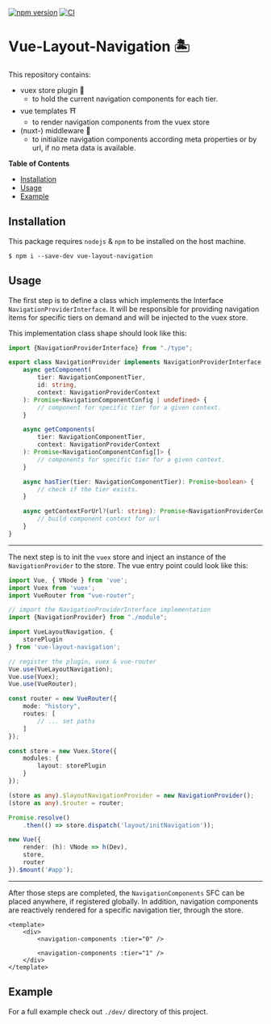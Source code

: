 [![npm version](https://badge.fury.io/js/vue-layout-navigation.svg)](https://badge.fury.io/js/vue-layout-navigation)
[![CI](https://github.com/Tada5hi/vue-layout-navigation/actions/workflows/main.yml/badge.svg)](https://github.com/Tada5hi/vue-layout-navigation/actions/workflows/main.yml)

# Vue-Layout-Navigation 🏝

This repository contains:
- vuex store plugin 🏦
    - to hold the current navigation components for each tier.
- vue templates ⛩
  - to render navigation components from the vuex store
- (nuxt-) middleware 🚧
  - to initialize navigation components according meta properties or by url, if no meta data is available.

**Table of Contents**

- [Installation](#installation)
- [Usage](#usage)
- [Example](#example)

## Installation
This package requires `nodejs` & `npm` to be installed on the host machine.
```
$ npm i --save-dev vue-layout-navigation
```

## Usage
The first step is to define a class which implements the Interface `NavigationProviderInterface`.
It will be responsible for providing navigation items for specific tiers on demand and will be injected
to the vuex store.

This implementation class shape should look like this:

```typescript
import {NavigationProviderInterface} from "./type";

export class NavigationProvider implements NavigationProviderInterface {
    async getComponent(
        tier: NavigationComponentTier, 
        id: string, 
        context: NavigationProviderContext
    ): Promise<NavigationComponentConfig | undefined> {
        // component for specific tier for a given context.
    }

    async getComponents(
        tier: NavigationComponentTier,
        context: NavigationProviderContext
    ): Promise<NavigationComponentConfig[]> {
        // components for specific tier for a given context.
    }

    async hasTier(tier: NavigationComponentTier): Promise<boolean> {
        // check if the tier exists.
    }

    async getContextForUrl?(url: string): Promise<NavigationProviderContext | undefined> {
        // build component context for url
    }
}
```

---

The next step is to init the `vuex` store and inject an instance of the `NavigationProvider` to the store.
The vue entry point could look like this:

```typescript
import Vue, { VNode } from 'vue';
import Vuex from 'vuex';
import VueRouter from "vue-router";

// import the NavigationProviderInterface implementation
import {NavigationProvider} from "./module";

import VueLayoutNavigation, {
    storePlugin
} from 'vue-layout-navigation';

// register the plugin, vuex & vue-router
Vue.use(VueLayoutNavigation);
Vue.use(Vuex);
Vue.use(VueRouter);

const router = new VueRouter({
    mode: "history",
    routes: [
        // ... set paths
    ]
});

const store = new Vuex.Store({
    modules: {
        layout: storePlugin
    }
});

(store as any).$layoutNavigationProvider = new NavigationProvider();
(store as any).$router = router;

Promise.resolve()
    .then(() => store.dispatch('layout/initNavigation'));

new Vue({
    render: (h): VNode => h(Dev),
    store,
    router
}).$mount('#app');
```

--- 

After those steps are completed, the `NavigationComponents` SFC can be placed anywhere, if registered globally.
In addition, navigation components are reactively rendered for a specific navigation tier, through the store.

```vue
<template>
    <div>
        <navigation-components :tier="0" />
        
        <navigation-components :tier="1" />
    </div>
</template>
```

## Example

For a full example check out `./dev/` directory of this project.

